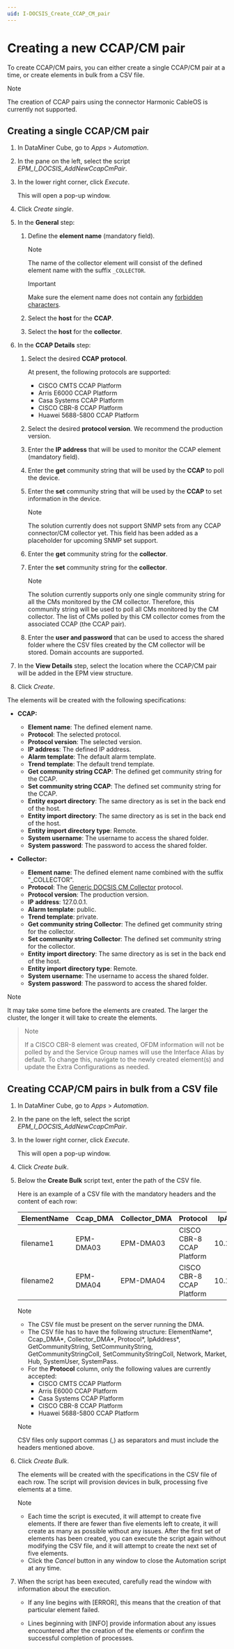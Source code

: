```yaml
---
uid: I-DOCSIS_Create_CCAP_CM_pair
---
```


# Creating a new CCAP/CM pair

To create CCAP/CM pairs, you can either create a single CCAP/CM pair at a time, or create elements in bulk from a CSV file.

> [!NOTE]
> The creation of CCAP pairs using the connector Harmonic CableOS is currently not supported.

## Creating a single CCAP/CM pair

1. In DataMiner Cube, go to *Apps* > *Automation*.

1. In the pane on the left, select the script *EPM_I_DOCSIS_AddNewCcapCmPair*.

1. In the lower right corner, click *Execute*.

   This will open a pop-up window.

1. Click *Create single*.

1. In the **General** step:

   1. Define the **element name** (mandatory field).

      > [!NOTE]
      > The name of the collector element will consist of the defined element name with the suffix `_COLLECTOR`.

      > [!IMPORTANT]
      > Make sure the element name does not contain any [forbidden characters](xref:Forbidden_characters).

   1. Select the **host** for the **CCAP**.

   1. Select the **host** for the **collector**.

1. In the **CCAP Details** step:

   1. Select the desired **CCAP protocol**.

      At present, the following protocols are supported:

      - CISCO CMTS CCAP Platform
      - Arris E6000 CCAP Platform
      - Casa Systems CCAP Platform
      - CISCO CBR-8 CCAP Platform
      - Huawei 5688-5800 CCAP Platform

   1. Select the desired **protocol version**. We recommend the production version.

   1. Enter the **IP address** that will be used to monitor the CCAP element (mandatory field).

   1. Enter the **get** community string that will be used by the **CCAP** to poll the device.

   1. Enter the **set** community string that will be used by the **CCAP** to set information in the device.

      > [!NOTE]
      > The solution currently does not support SNMP sets from any CCAP connector/CM collector yet. This field has been added as a placeholder for upcoming SNMP set support.

   1. Enter the **get** community string for the **collector**.

   1. Enter the **set** community string  for the **collector**.

      > [!NOTE]
      > The solution currently supports only one single community string for all the CMs monitored by the CM collector. Therefore, this community string will be used to poll all CMs monitored by the CM collector. The list of CMs polled by this CM collector comes from the associated CCAP (the CCAP pair).

   1. Enter the **user and password** that can be used to access the shared folder where the CSV files created by the CM collector will be stored. Domain accounts are supported.

1. In the **View Details** step, select the location where the CCAP/CM pair will be added in the EPM view structure.

1. Click *Create*.

The elements will be created with the following specifications:

- **CCAP:**

  - **Element name**: The defined element name.
  - **Protocol**: The selected protocol.
  - **Protocol version**: The selected version.
  - **IP address**: The defined IP address.
  - **Alarm template**: The default alarm template.
  - **Trend template**: The default trend template.
  - **Get community string CCAP**: The defined get community string for the CCAP.
  - **Set community string CCAP**: The defined set community string for the CCAP.
  - **Entity export directory**: The same directory as is set in the back end of the host.
  - **Entity import directory**: The same directory as is set in the back end of the host.
  - **Entity import directory type**: Remote.
  - **System username**: The username to access the shared folder.
  - **System password**: The password to access the shared folder.

- **Collector:**

  - **Element name**: The defined element name combined with the suffix "_COLLECTOR".
  - **Protocol**: The [Generic DOCSIS CM Collector](https://catalog.dataminer.services/details/connector/4207) protocol.
  - **Protocol version**: The production version.
  - **IP address**: 127.0.0.1.
  - **Alarm template**: public.
  - **Trend template**: private.
  - **Get community string Collector**: The defined get community string for the collector.
  - **Set community string Collector**: The defined set community string for the collector.
  - **Entity import directory**: The same directory as is set in the back end of the host.
  - **Entity import directory type**: Remote.
  - **System username**: The username to access the shared folder.
  - **System password**: The password to access the shared folder.

> [!NOTE]
> It may take some time before the elements are created. The larger the cluster, the longer it will take to create the elements.

> > [!NOTE]
> If a CISCO CBR-8 element was created, OFDM information will not be polled by and the Service Group names will use the Interface Alias by default. To change this, navigate to the newly created element(s) and update the Extra Configurations as needed.

## Creating CCAP/CM pairs in bulk from a CSV file

<!-- RN 37262 -->

1. In DataMiner Cube, go to *Apps* > *Automation*.

1. In the pane on the left, select the script *EPM_I_DOCSIS_AddNewCcapCmPair*.

1. In the lower right corner, click *Execute*.

   This will open a pop-up window.

1. Click *Create bulk*.

1. Below the **Create Bulk** script text, enter the path of the CSV file.

   Here is an example of a CSV file with the mandatory headers and the content of each row:

   | ElementName | Ccap_DMA | Collector_DMA | Protocol | IpAddress | GetCommunityString | SetCommunityString | GetCommunityStringColl | SetCommunityStringColl | Network | Market | Hub | SystemUser | SystemPass |
   |---|---|---|---|---|---|---|---|---|---|---|---|---|---|
   | filename1 | EPM-DMA03 | EPM-DMA03 | CISCO CBR-8 CCAP Platform | 10.11.12.11 | getPublic | setprivate | collectorget | collectorset | GLOBAL NETWORK | EAST MARKET 01 | EAST HUB 01 | US1 | 123 |
   | filename2 | EPM-DMA04 | EPM-DMA04 | CISCO CBR-8 CCAP Platform | 10.11.12.12 | getprivate | setPublic | collectorget | collectorset | GLOBAL NETWORK | EAST MARKET 01 | EAST HUB 01 | US2 | 123 |

   > [!NOTE]
   >
   > - The CSV file must be present on the server running the DMA.
   > - The CSV file has to have the following structure: ElementName*, Ccap_DMA*, Collector_DMA*, Protocol*, IpAddress*, GetCommunityString, SetCommunityString, GetCommunityStringColl, SetCommunityStringColl, Network, Market, Hub, SystemUser, SystemPass.
   > - For the **Protocol** column, only the following values are currently accepted:
   >   - CISCO CMTS CCAP Platform
   >   - Arris E6000 CCAP Platform
   >   - Casa Systems CCAP Platform
   >   - CISCO CBR-8 CCAP Platform
   >   - Huawei 5688-5800 CCAP Platform

   > [!NOTE]
   > CSV files only support commas (,) as separators and must include the headers mentioned above.

1. Click *Create Bulk*.

   The elements will be created with the specifications in the CSV file of each row. The script will provision devices in bulk, processing five elements at a time.

   > [!NOTE]
   >
   > - Each time the script is executed, it will attempt to create five elements. If there are fewer than five elements left to create, it will create as many as possible without any issues. After the first set of elements has been created, you can execute the script again without modifying the CSV file, and it will attempt to create the next set of five elements.
   > - Click the *Cancel* button in any window to close the Automation script at any time.

1. When the script has been executed, carefully read the window with information about the execution.

   - If any line begins with [ERROR], this means that the creation of that particular element failed.

   - Lines beginning with [INFO] provide information about any issues encountered after the creation of the elements or confirm the successful completion of processes.
